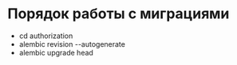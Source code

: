 # Порядок работы с миграциями

  - cd authorization
  - alembic revision --autogenerate
  - alembic upgrade head